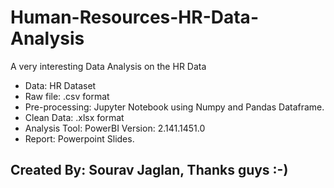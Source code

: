 # Human-Resources-HR-Data-Analysis
A very interesting Data Analysis on the HR Data

- Data: HR Dataset
- Raw file: .csv format
- Pre-processing: Jupyter Notebook using Numpy and Pandas Dataframe.
- Clean Data: .xlsx format
- Analysis Tool: PowerBI Version: 2.141.1451.0
- Report: Powerpoint Slides.

## Created By: Sourav Jaglan, Thanks guys :-)
